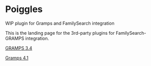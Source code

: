 # Poiggles
WIP plugin for Gramps and FamilySearch integration

This is the landing page for the 3rd-party plugins for FamilySearch-GRAMPS integration.

[GRAMPS 3.4](https://github.com/elderamevans/familysearch-gramps/tree/gramps34)

[Gramps 4.1](https://github.com/elderamevans/familysearch-gramps/tree/gramps41)
